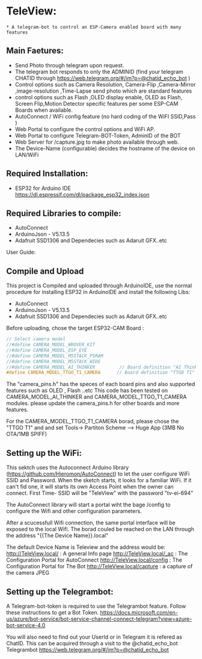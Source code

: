 # TeleView:
	* A telegram-bot to control an ESP-Camera enabled board with many features

## Main Faetures: 
* Send Photo through telegram upon request.
* The telegram bot responds to only the ADMINID (find your telegram CHATID through https://web.telegram.org/#/im?p=@chatid_echo_bot )
* Control options such as Camera Resolution, Camera-Flip ,Camera-Mirror ,image-resolution ,Time-Lapse send photo which are standard features
* control options such as Flash ,OLED display enable, OLED as Flash, Screen Flip,Motion Detector specific features per some ESP-CAM Boards when available.
* AutoConnect / WiFi config feature (no hard coding of the WiFI SSID,Pass )
* Web Portal to configure the control options and WiFi AP.
* Web Portal to configure Telegram-BOT-Token, AdminID of the BOT
* Web Server for /capture.jpg to make photo available through web. 
* The Device-Name (configurable) decides the hostname of the device on LAN/WiFi 

## Required Installation:
* ESP32 for Arduino IDE https://dl.espressif.com/dl/package_esp32_index.json

## Required Libraries to compile:
* AutoConnect
* ArduinoJson - V5.13.5
* Adafruit SSD1306 and Dependecies such as Adaruit GFX..etc

User Guide:
## Compile and Upload 
 This project is Compiled and uploaded through ArduinoIDE, use the normal procedure for installing ESP32 in ArduinoIDE and install the following Libs:
*    AutoConnect
*    ArduinoJson - V5.13.5
*    Adafruit SSD1306 and Dependecies such as Adaruit GFX..etc

Before uploading, chose the target ESP32-CAM Board :

```CPP
// Select camera model
//#define CAMERA_MODEL_WROVER_KIT
//#define CAMERA_MODEL_ESP_EYE
//#define CAMERA_MODEL_M5STACK_PSRAM
//#define CAMERA_MODEL_M5STACK_WIDE
//#define CAMERA_MODEL_AI_THINKER         // Board definition "AI Thinker ESP32-CAM"
#define CAMERA_MODEL_TTGO_T1_CAMERA      // Board definition "TTGO T1" 
```

The "camera_pins.h" has the speces of each board pins and also supported features such as OLED , Flash ..etc
This code has been tested on CAMERA_MODEL_AI_THINKER and CAMERA_MODEL_TTGO_T1_CAMERA modules. please update the camera_pins.h for other boards and more features.

For the CAMERA_MODEL_TTGO_T1_CAMERA borad, please chose the "TTGO T1" and and set Tools-> Partiton Scheme --> Huge App (3MB No OTA/1MB SPIFF)

## Setting up the WiFi:
This sektch uses the Autoconnect Arduino library (https://github.com/Hieromon/AutoConnect) to let the user configure WiFi SSID and Password.
When the sketch starts, it looks for a familiar WiFi. If it can't fid one, it will starts its own Access Point when the owner can connect. 
First Time- SSID will be "TeleView" with the password "tv-ei-694"

The AutoConnect library will start a portal wiht the bage /config to configure the Wifi and other configuration parameters.

After a scucessfull Wifi connection, the same portal interface will be exposed to the local Wifi. The borad couled be reached on the LAN through the address "{{The Device Name}}.local"

The default Device Name is Teleview and the address would be:
http://TeleView.local/  : A general Info page
http://TeleView.local/_ac : The Configuration Portal for AutoConnect
http://TeleView.local/config : The Configuration Portal for The Bot
http://TeleView.local/capture : a capture of the camera JPEG

## Setting up the Telegrambot:
A Telegram-bot-token is required to use the Telegrambot feature. 
Follow these instructions to get a Bot Token.
https://docs.microsoft.com/en-us/azure/bot-service/bot-service-channel-connect-telegram?view=azure-bot-service-4.0

You will also need to find out your UserId or in Telegram it is refered as ChatID.
This can be acquired through a visit to the @chatid_echo_bot Telegrambot https://web.telegram.org/#/im?p=@chatid_echo_bot 



